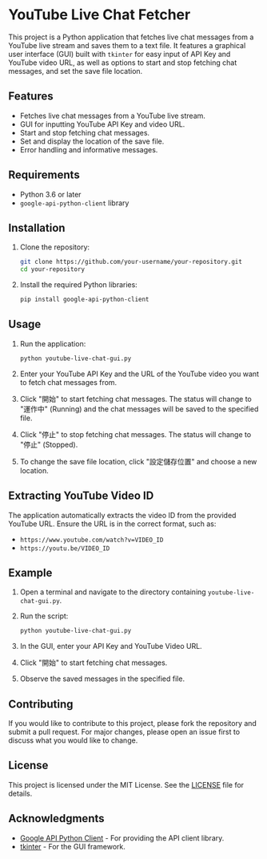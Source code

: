 # YouTube Live Chat Fetcher

This project is a Python application that fetches live chat messages from a YouTube live stream and saves them to a text file. It features a graphical user interface (GUI) built with `tkinter` for easy input of API Key and YouTube video URL, as well as options to start and stop fetching chat messages, and set the save file location.

## Features

- Fetches live chat messages from a YouTube live stream.
- GUI for inputting YouTube API Key and video URL.
- Start and stop fetching chat messages.
- Set and display the location of the save file.
- Error handling and informative messages.

## Requirements

- Python 3.6 or later
- `google-api-python-client` library

## Installation

1. Clone the repository:

    ```bash
    git clone https://github.com/your-username/your-repository.git
    cd your-repository
    ```

2. Install the required Python libraries:

    ```bash
    pip install google-api-python-client
    ```

## Usage

1. Run the application:

    ```bash
    python youtube-live-chat-gui.py
    ```

2. Enter your YouTube API Key and the URL of the YouTube video you want to fetch chat messages from.

3. Click "開始" to start fetching chat messages. The status will change to "運作中" (Running) and the chat messages will be saved to the specified file.

4. Click "停止" to stop fetching chat messages. The status will change to "停止" (Stopped).

5. To change the save file location, click "設定儲存位置" and choose a new location.

## Extracting YouTube Video ID

The application automatically extracts the video ID from the provided YouTube URL. Ensure the URL is in the correct format, such as:

- `https://www.youtube.com/watch?v=VIDEO_ID`
- `https://youtu.be/VIDEO_ID`

## Example

1. Open a terminal and navigate to the directory containing `youtube-live-chat-gui.py`.
2. Run the script:

    ```bash
    python youtube-live-chat-gui.py
    ```

3. In the GUI, enter your API Key and YouTube Video URL.
4. Click "開始" to start fetching chat messages.
5. Observe the saved messages in the specified file.

## Contributing

If you would like to contribute to this project, please fork the repository and submit a pull request. For major changes, please open an issue first to discuss what you would like to change.

## License

This project is licensed under the MIT License. See the [LICENSE](LICENSE) file for details.

## Acknowledgments

- [Google API Python Client](https://github.com/googleapis/google-api-python-client) - For providing the API client library.
- [tkinter](https://docs.python.org/3/library/tkinter.html) - For the GUI framework.

